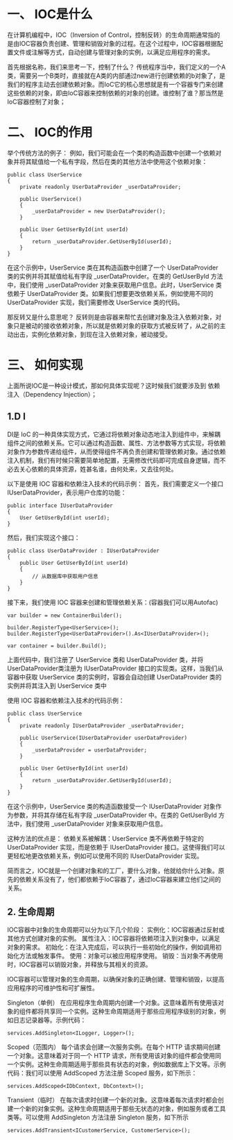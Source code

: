# 一、  IOC是什么
在计算机编程中，IOC（Inversion of Control，控制反转）的生命周期通常指的是由IOC容器负责创建、管理和销毁对象的过程。在这个过程中，IOC容器根据配置文件或注解等方式，自动创建与管理对象的实例，以满足应用程序的需求。

首先根据名称，我们来思考一下，控制了什么？
传统程序当中，我们定义的一个A类，需要另一个B类时，直接就在A类的内部通过new进行创建依赖的b对象了，是我们的程序主动去创建依赖对象。而IoC它的核心思想就是有一个容器专门来创建这些依赖的对象，即由IoC容器来控制依赖的对象的创建。谁控制了谁？那当然是IoC容器控制了对象；
#  二、  IOC的作用
举个传统方法的例子：
例如，我们可能会在一个类的构造函数中创建一个依赖对象并将其赋值给一个私有字段，然后在类的其他方法中使用这个依赖对象：
```
public class UserService
{
    private readonly UserDataProvider _userDataProvider;

    public UserService()
    {
        _userDataProvider = new UserDataProvider();
    }

    public User GetUserById(int userId)
    {
        return _userDataProvider.GetUserById(userId);
    }
}
```
在这个示例中，UserService 类在其构造函数中创建了一个 UserDataProvider 类的实例并将其赋值给私有字段 _userDataProvider。在类的 GetUserById 方法中，我们使用 _userDataProvider 对象来获取用户信息。此时，UserService 类依赖于 UserDataProvider 类。如果我们想要更改依赖关系，例如使用不同的 UserDataProvider 实现，我们需要修改 UserService 类的代码。

那反转又是什么意思呢？
反转则是由容器来帮忙去创建对象及注入依赖对象，对象只是被动的接收依赖对象，所以就是依赖对象的获取方式被反转了，从之前的主动出击，实例化依赖对象，到现在注入依赖对象，被动接受。
#  三、  如何实现

上面所说IOC是一种设计模式，那如何具体实现呢？这时候我们就要涉及到 依赖注入（Dependency Injection）；
## 1.D I
DI是 IoC 的一种具体实现方式，它通过将依赖对象动态地注入到组件中，来解耦组件之间的依赖关系。它可以通过构造函数、属性、方法参数等方式实现，将依赖对象作为参数传递给组件，从而使得组件不再负责创建和管理依赖对象。通过依赖注入机制，我们有时候只需要简单地配置，无需修改代码即可完成自身逻辑，而不必去关心依赖的具体资源，姓甚名谁，由何处来，又去往何处。

以下是使用 IOC 容器和依赖注入技术的代码示例：
首先，我们需要定义一个接口 IUserDataProvider，表示用户仓库的功能：
```
public interface IUserDataProvider
{
    User GetUserById(int userId);
}
```
然后，我们实现这个接口：
```
public class UserDataProvider : IUserDataProvider
{
    public User GetUserById(int userId)
    {
        // 从数据库中获取用户信息
    }
}
```
接下来，我们使用 IOC 容器来创建和管理依赖关系：(容器我们可以用Autofac)
```
var builder = new ContainerBuilder();

builder.RegisterType<UserService>();
builder.RegisterType<UserDataProvider>().As<IUserDataProvider>();

var container = builder.Build();
```
上面代码中，我们注册了 UserService 类和 UserDataProvider 类，并将 UserDataProvider类注册为 IUserDataProvider 接口的实现类。这样，当我们从容器中获取 UserService 类的实例时，容器会自动创建 UserDataProvider 类的实例并将其注入到 UserService 类中

使用 IOC 容器和依赖注入技术的代码示例：
```
public class UserService
{
    private readonly IUserDataProvider _userDataProvider;

    public UserService(IUserDataProvider userDataProvider)
    {
        _userDataProvider = userDataProvider;
    }

    public User GetUserById(int userId)
    {
        return _userDataProvider.GetUserById(userId);
    }
}
```
在这个示例中，UserService 类的构造函数接受一个 IUserDataProvider 对象作为参数，并将其存储在私有字段 _userDataProvider 中。在类的 GetUserById 方法中，我们使用 _userDataProvider 对象来获取用户信息。

这种方法的优点是：
依赖关系被解耦：UserService 类不再依赖于特定的 UserDataProvider 实现，而是依赖于 IUserDataProvider 接口。这使得我们可以更轻松地更改依赖关系，例如可以使用不同的 IUserDataProvider 实现。

简而言之，IOC就是一个创建对象和的工厂，要什么对象，他就给你什么对象。原先的依赖关系没有了，他们都依赖于IoC容器了，通过IoC容器来建立他们之间的关系。



## 2. 生命周期

IOC容器中对象的生命周期可以分为以下几个阶段：
实例化：IOC容器通过反射或其他方式创建对象的实例。
属性注入：IOC容器将依赖项注入到对象中，以满足对象的需求。
初始化：在注入完成后，可以执行一些初始化的操作，例如调用初始化方法或触发事件。
使用：对象可以被应用程序使用。
销毁：当对象不再使用时，IOC容器可以销毁对象，并释放与其相关的资源。

IOC容器可以管理对象的生命周期，以确保对象的正确创建、管理和销毁，以提高应用程序的可维护性和可扩展性。

Singleton（单例）
在应用程序生命周期内创建一个对象。这意味着所有使用该对象的组件都将共享同一个实例。这种生命周期适用于那些应用程序级别的对象，例如日志记录器等。示例代码：
```
services.AddSingleton<ILogger, Logger>();
```
Scoped（范围内）
每个请求会创建一次服务实例。在每个 HTTP 请求期间创建一个对象。这意味着对于同一个 HTTP 请求，所有使用该对象的组件都会使用同一个实例。这种生命周期适用于那些具有状态的对象，例如数据库上下文等。示例代码：我们可以使用 AddScoped 方法注册 Scoped 服务，如下所示：
```
services.AddScoped<IDbContext, DbContext>();
```
Transient（临时）
在每次请求时创建一个新的对象。这意味着每次请求时都会创建一个新的对象实例。这种生命周期适用于那些无状态的对象，例如服务或者工具类等。可以使用 AddSingleton 方法注册 Singleton 服务，如下所示
```
services.AddTransient<ICustomerService, CustomerService>();
```